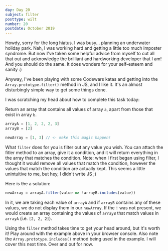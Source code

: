 ```yaml
---
day: Day 20
subject: filter
posttype: wilt
number: 20
postdate: October 2019
---
```


Howdy, sorry for the long hiatus. I was busy... planning an underwater holiday park. Nah, I was working hard and getting a little too much imposter syndrome. But now I've taken some helpful advice from myself to cut all that out and acknowledge the brilliant and hardworking developer that I am! And you should do the same. It does wonders for your self-esteem and sanity :)

Anyway, I've been playing with some Codewars katas and getting into the `Array.prototype.filter()` method in JS, and I like it. It's an almost disturbingly simple way to get some things done.

I was scratching my head about how to complete this task today:

Return an array that contains all values of array `a`, apart from those that exist in array `b`.

```js
arrayA = [1, 2, 2, 2, 3]
arrayB = [2]

newArray = [1, 3] // <- make this magic happen!
```

What `filter` does for you is filter out any value you wish. You can attach the fitler method to an array, give it a condition, and it will return everything in the array that matches the condition. Note: when I first began using filter, I thought it would remove all values that match the condition, however the values that match the condition are actually kept. This seems a little unintuitive to me, but hey, I didn't write JS ;)

Here is ~~the~~ a solution:

```js
newArray = arrayA.filter(value => !arrayB.includes(value))
```

In it, we are taking each value of `arrayA` and if `arrayB` contains any of these values, we do not display them in our `newArray`. If the `!` was not present, we would create an array containing the values of `arrayB` that match values in `arrayA` (i.e. `[2, 2, 2]`).

Using the `filter` method takes time to get your head around, but it's worth it! Play around with the example above in your browser console. Also note the `Array.prototype.includes()` method being used in the example. I will cover this next time. Over and out for now.
